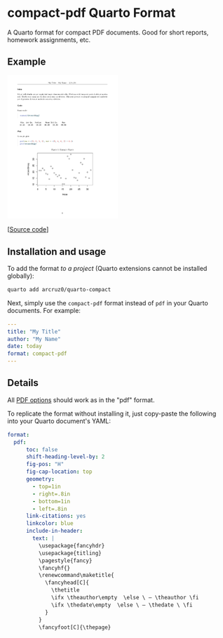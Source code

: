 # compact-pdf Quarto Format

A Quarto format for compact PDF documents. Good for short reports, homework assignments, etc.

## Example

<a href="template.pdf"><img src="thumbnail.png" width=50% height=50%></a>

[[Source code](template.qmd)]

## Installation and usage

To add the format *to a project* (Quarto extensions cannot be installed globally):

```bash
quarto add arcruz0/quarto-compact
```

Next, simply use the `compact-pdf` format instead of `pdf` in your Quarto documents. For example:

``` yaml
---
title: "My Title"
author: "My Name"
date: today
format: compact-pdf
---
```

## Details

All [PDF options](https://quarto.org/docs/reference/formats/pdf.html) should work as in the "pdf" format.

To replicate the format without installing it, just copy-paste the following into your Quarto document's YAML:

``` yaml
format: 
  pdf:
      toc: false
      shift-heading-level-by: 2
      fig-pos: "H"
      fig-cap-location: top
      geometry:
        - top=1in
        - right=.8in
        - bottom=1in
        - left=.8in
      link-citations: yes
      linkcolor: blue
      include-in-header: 
        text: |
          \usepackage{fancyhdr}
          \usepackage{titling}
          \pagestyle{fancy}
          \fancyhf{}
          \renewcommand\maketitle{
            \fancyhead[C]{
              \thetitle
              \ifx \theauthor\empty  \else \ – \theauthor \fi
              \ifx \thedate\empty  \else \ – \thedate \ \fi
            }
          }
          \fancyfoot[C]{\thepage}
```
